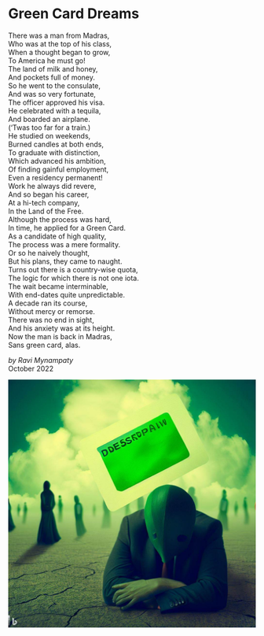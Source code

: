 # Green Card Dreams

There was a man from Madras,  
Who was at the top of his class,  
When a thought began to grow,  
To America he must go!  
The land of milk and honey,  
And pockets full of money.  
So he went to the consulate,  
And was so very fortunate,  
The officer approved his visa.  
He celebrated with a tequila,  
And boarded an airplane.  
(‘Twas too far for a train.)  
He studied on weekends,  
Burned candles at both ends,  
To graduate with distinction,  
Which advanced his ambition,  
Of finding gainful employment,  
Even a residency permanent!   
Work he always did revere,  
And so began his career,  
At a hi-tech company,  
In the Land of the Free.  
Although the process was hard,  
In time, he applied for a Green Card.  
As a candidate of high quality,  
The process was a mere formality.  
Or so he naively thought,  
But his plans, they came to naught.  
Turns out there is a country-wise quota,  
The logic for which there is not one iota.   
The wait became interminable,  
With end-dates quite unpredictable.  
A decade ran its course,  
Without mercy or remorse.  
There was no end in sight,  
And his anxiety was at its height.  
Now the man is back in Madras,  
Sans green card, alas.  

_by Ravi Mynampaty_  
October 2022  

<img src="../poems/assets/images/gc1.jpeg" alt="Shattered Green Card Dreams" title="Shattered Green Card Dreams">  
